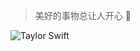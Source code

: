 > 美好的事物总让人开心 🌉

![Taylor Swift](https://cdn.jsdelivr.net/gh/mopig/oss@master/uPic/202005/fuIB9n.jpg)
